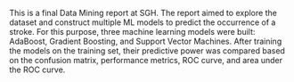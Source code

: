 This is a final Data Mining report at SGH. The report aimed to explore the dataset and construct multiple ML models to predict the occurrence of a stroke. For this purpose, three machine learning models were built: AdaBoost, Gradient Boosting, and Support Vector Machines. After training the models on the training set, their predictive power was compared based on the confusion matrix, performance metrics, ROC curve, and area under the ROC curve.
